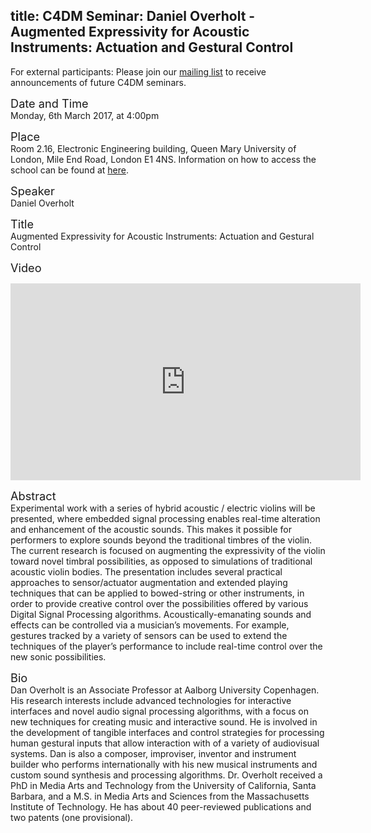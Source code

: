 title: C4DM Seminar: Daniel Overholt - Augmented Expressivity for Acoustic Instruments: Actuation and Gestural Control
-----------------

<p>For external participants: Please join our <a href="/seminars.html">mailing list</a> to receive announcements of future C4DM seminars.</p>


<span style="font-size: 130%;">Date and Time</span></br>
Monday, 6th March 2017, at 4:00pm

<span style="font-size: 130%;">Place</span></br>
Room 2.16, Electronic Engineering building, Queen Mary University of London, Mile End Road, London E1 4NS. Information on how to access the school can be found at <a href="http://www.eecs.qmul.ac.uk/contact-us/">here</a>.

<span style="font-size: 130%;">Speaker</span></br>
Daniel Overholt

<span style="font-size: 130%;">Title</span></br>
Augmented Expressivity for Acoustic Instruments: Actuation and Gestural Control

<span style="font-size: 130%;">Video</span></br>
<iframe width="560" height="315" src="https://www.youtube.com/embed/OjWS9-Wvuc8" frameborder="0" allowfullscreen></iframe>

<span style="font-size: 130%;">Abstract</span></br>
Experimental work with a series of hybrid acoustic / electric violins will be presented, where embedded signal processing enables real-time alteration and enhancement of the acoustic sounds. This makes it possible for performers to explore sounds beyond the traditional timbres of the violin. The current research is focused on augmenting the expressivity of the violin toward novel timbral possibilities, as opposed to simulations of traditional acoustic violin bodies. The presentation includes several practical approaches to sensor/actuator augmentation and extended playing techniques that can be applied to bowed-string or other instruments, in order to provide creative control over the possibilities offered by various Digital Signal Processing algorithms. Acoustically-emanating sounds and effects can be controlled via a musician’s movements. For example, gestures tracked by a variety of sensors can be used to extend the techniques of the player’s performance to include real-time control over the new sonic possibilities.

<span style="font-size: 130%;">Bio</span></br>
Dan Overholt is an Associate Professor at Aalborg University Copenhagen. His research interests include advanced technologies for interactive interfaces and novel audio signal processing algorithms, with a focus on new techniques for creating music and interactive sound. He is involved in the development of tangible interfaces and control strategies for processing human gestural inputs that allow interaction with of a variety of audiovisual systems. Dan is also a composer, improviser, inventor and instrument builder who performs internationally with his new musical instruments and custom sound synthesis and processing algorithms. Dr. Overholt received a PhD in Media Arts and Technology from the University of California, Santa Barbara, and a M.S. in Media Arts and Sciences from the Massachusetts Institute of Technology. He has about 40 peer-reviewed publications and two patents (one provisional).
